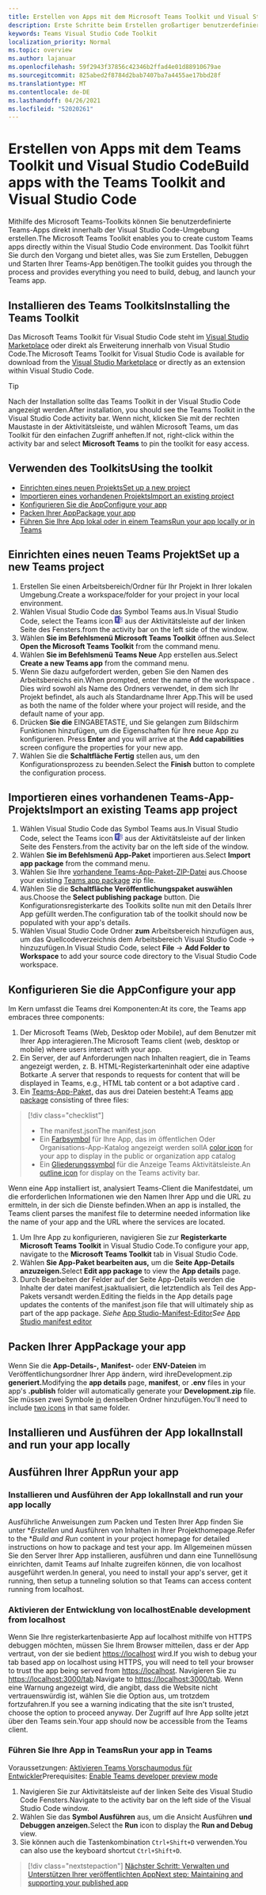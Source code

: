 ```yaml
---
title: Erstellen von Apps mit dem Microsoft Teams Toolkit und Visual Studio Code
description: Erste Schritte beim Erstellen großartiger benutzerdefinierter Apps direkt Visual Studio Code mit dem Microsoft Teams Toolkit
keywords: Teams Visual Studio Code Toolkit
localization_priority: Normal
ms.topic: overview
ms.author: lajanuar
ms.openlocfilehash: 59f2943f37856c42346b2ffad4e01d88910679ae
ms.sourcegitcommit: 825abed2f8784d2bab7407ba7a4455ae17bbd28f
ms.translationtype: MT
ms.contentlocale: de-DE
ms.lasthandoff: 04/26/2021
ms.locfileid: "52020261"
---
```

# <a name="build-apps-with-the-teams-toolkit-and-visual-studio-code"></a><span data-ttu-id="93e86-104">Erstellen von Apps mit dem Teams Toolkit und Visual Studio Code</span><span class="sxs-lookup"><span data-stu-id="93e86-104">Build apps with the Teams Toolkit and Visual Studio Code</span></span>

<span data-ttu-id="93e86-105">Mithilfe des Microsoft Teams-Toolkits können Sie benutzerdefinierte Teams-Apps direkt innerhalb der Visual Studio Code-Umgebung erstellen.</span><span class="sxs-lookup"><span data-stu-id="93e86-105">The Microsoft Teams Toolkit enables you to create custom Teams apps directly within the Visual Studio Code environment.</span></span> <span data-ttu-id="93e86-106">Das Toolkit führt Sie durch den Vorgang und bietet alles, was Sie zum Erstellen, Debuggen und Starten Ihrer Teams-App benötigen.</span><span class="sxs-lookup"><span data-stu-id="93e86-106">The toolkit guides you through the process and provides everything you need to build, debug, and launch your Teams app.</span></span>

## <a name="installing-the-teams-toolkit"></a><span data-ttu-id="93e86-107">Installieren des Teams Toolkits</span><span class="sxs-lookup"><span data-stu-id="93e86-107">Installing the Teams Toolkit</span></span>

<span data-ttu-id="93e86-108">Das Microsoft Teams Toolkit für Visual Studio Code steht im [Visual Studio Marketplace](https://aka.ms/teams-toolkit) oder direkt als Erweiterung innerhalb von Visual Studio Code.</span><span class="sxs-lookup"><span data-stu-id="93e86-108">The Microsoft Teams Toolkit for Visual Studio Code is available for download from the [Visual Studio Marketplace](https://aka.ms/teams-toolkit) or directly as an extension within Visual Studio Code.</span></span>

> [!TIP]
> <span data-ttu-id="93e86-109">Nach der Installation sollte das Teams Toolkit in der Visual Studio Code angezeigt werden.</span><span class="sxs-lookup"><span data-stu-id="93e86-109">After installation, you should see the Teams Toolkit in the Visual Studio Code activity bar.</span></span> <span data-ttu-id="93e86-110">Wenn nicht, klicken Sie mit der  rechten Maustaste in der Aktivitätsleiste, und wählen Microsoft Teams, um das Toolkit für den einfachen Zugriff anheften.</span><span class="sxs-lookup"><span data-stu-id="93e86-110">If not, right-click within the activity bar and select **Microsoft Teams** to pin the toolkit for easy access.</span></span>

## <a name="using-the-toolkit"></a><span data-ttu-id="93e86-111">Verwenden des Toolkits</span><span class="sxs-lookup"><span data-stu-id="93e86-111">Using the toolkit</span></span>

- [<span data-ttu-id="93e86-112">Einrichten eines neuen Projekts</span><span class="sxs-lookup"><span data-stu-id="93e86-112">Set up a new project</span></span>](#set-up-a-new-teams-project)
- [<span data-ttu-id="93e86-113">Importieren eines vorhandenen Projekts</span><span class="sxs-lookup"><span data-stu-id="93e86-113">Import an existing project</span></span>](#import-an-existing-teams-app-project)
- [<span data-ttu-id="93e86-114">Konfigurieren Sie die App</span><span class="sxs-lookup"><span data-stu-id="93e86-114">Configure your app</span></span>](#configure-your-app)
- [<span data-ttu-id="93e86-115">Packen Ihrer App</span><span class="sxs-lookup"><span data-stu-id="93e86-115">Package your app</span></span>](#package-your-app)
- [<span data-ttu-id="93e86-116">Führen Sie Ihre App lokal oder in einem Teams</span><span class="sxs-lookup"><span data-stu-id="93e86-116">Run your app locally or in Teams</span></span>](#run-your-app)

## <a name="set-up-a-new-teams-project"></a><span data-ttu-id="93e86-117">Einrichten eines neuen Teams Projekt</span><span class="sxs-lookup"><span data-stu-id="93e86-117">Set up a new Teams project</span></span>

1. <span data-ttu-id="93e86-118">Erstellen Sie einen Arbeitsbereich/Ordner für Ihr Projekt in Ihrer lokalen Umgebung.</span><span class="sxs-lookup"><span data-stu-id="93e86-118">Create a workspace/folder for your project in your local environment.</span></span>
1. <span data-ttu-id="93e86-119">Wählen Visual Studio Code das Symbol Teams aus.</span><span class="sxs-lookup"><span data-stu-id="93e86-119">In Visual Studio Code, select the Teams icon</span></span> ![Teams-Symbol](../assets/icons/favicon-16x16.png) <span data-ttu-id="93e86-121">aus der Aktivitätsleiste auf der linken Seite des Fensters.</span><span class="sxs-lookup"><span data-stu-id="93e86-121">from the activity bar on the left side of the window.</span></span>
1. <span data-ttu-id="93e86-122">Wählen **Sie im Befehlsmenü Microsoft Teams Toolkit** öffnen aus.</span><span class="sxs-lookup"><span data-stu-id="93e86-122">Select **Open the Microsoft Teams Toolkit** from the command menu.</span></span>
1. <span data-ttu-id="93e86-123">Wählen **Sie im Befehlsmenü Teams Neue** App erstellen aus.</span><span class="sxs-lookup"><span data-stu-id="93e86-123">Select **Create a new Teams app** from the command menu.</span></span>
1. <span data-ttu-id="93e86-124">Wenn Sie dazu aufgefordert werden, geben Sie den Namen des Arbeitsbereichs ein.</span><span class="sxs-lookup"><span data-stu-id="93e86-124">When prompted, enter the name of the workspace .</span></span> <span data-ttu-id="93e86-125">Dies wird sowohl als Name des Ordners verwendet, in dem sich Ihr Projekt befindet, als auch als Standardname Ihrer App.</span><span class="sxs-lookup"><span data-stu-id="93e86-125">This will be used as both the name of the folder where your project will reside, and the default name of your app.</span></span>
1. <span data-ttu-id="93e86-126">Drücken **Sie die** EINGABETASTE, und Sie gelangen zum Bildschirm Funktionen hinzufügen, um die Eigenschaften für Ihre neue App zu konfigurieren. </span><span class="sxs-lookup"><span data-stu-id="93e86-126">Press **Enter** and you will arrive at the **Add capabilities** screen configure the properties for your new app.</span></span>
1. <span data-ttu-id="93e86-127">Wählen Sie die **Schaltfläche Fertig** stellen aus, um den Konfigurationsprozess zu beenden.</span><span class="sxs-lookup"><span data-stu-id="93e86-127">Select the **Finish** button to complete the configuration process.</span></span>

## <a name="import-an-existing-teams-app-project"></a><span data-ttu-id="93e86-128">Importieren eines vorhandenen Teams-App-Projekts</span><span class="sxs-lookup"><span data-stu-id="93e86-128">Import an existing Teams app project</span></span>

1. <span data-ttu-id="93e86-129">Wählen Visual Studio Code das Symbol Teams aus.</span><span class="sxs-lookup"><span data-stu-id="93e86-129">In Visual Studio Code, select the Teams icon</span></span> ![Teams-Symbol](../assets/icons/favicon-16x16.png) <span data-ttu-id="93e86-131">aus der Aktivitätsleiste auf der linken Seite des Fensters.</span><span class="sxs-lookup"><span data-stu-id="93e86-131">from the activity bar on the left side of the window.</span></span>
1. <span data-ttu-id="93e86-132">Wählen **Sie im Befehlsmenü App-Paket** importieren aus.</span><span class="sxs-lookup"><span data-stu-id="93e86-132">Select **Import app package** from the command menu.</span></span>
1. <span data-ttu-id="93e86-133">Wählen Sie Ihre [vorhandene Teams-App-Paket-ZIP-Datei](../concepts/build-and-test/apps-package.md) aus.</span><span class="sxs-lookup"><span data-stu-id="93e86-133">Choose your existing [Teams app package](../concepts/build-and-test/apps-package.md) zip file.</span></span>
1. <span data-ttu-id="93e86-134">Wählen Sie die **Schaltfläche Veröffentlichungspaket auswählen** aus.</span><span class="sxs-lookup"><span data-stu-id="93e86-134">Choose the **Select publishing package** button.</span></span> <span data-ttu-id="93e86-135">Die Konfigurationsregisterkarte des Toolkits sollte nun mit den Details Ihrer App gefüllt werden.</span><span class="sxs-lookup"><span data-stu-id="93e86-135">The configuration tab of the toolkit should now be populated with your app's details.</span></span>
1. <span data-ttu-id="93e86-136">Wählen Visual Studio Code Ordner **zum** Arbeitsbereich hinzufügen aus, um das Quellcodeverzeichnis dem Arbeitsbereich Visual Studio Code  ->   hinzuzufügen.</span><span class="sxs-lookup"><span data-stu-id="93e86-136">In Visual Studio Code, select **File** -> **Add Folder to Workspace** to add your source code directory to the Visual Studio Code workspace.</span></span>

## <a name="configure-your-app"></a><span data-ttu-id="93e86-137">Konfigurieren Sie die App</span><span class="sxs-lookup"><span data-stu-id="93e86-137">Configure your app</span></span>

<span data-ttu-id="93e86-138">Im Kern umfasst die Teams drei Komponenten:</span><span class="sxs-lookup"><span data-stu-id="93e86-138">At its core, the Teams app embraces three components:</span></span>

  1. <span data-ttu-id="93e86-139">Der Microsoft Teams (Web, Desktop oder Mobile), auf dem Benutzer mit Ihrer App interagieren.</span><span class="sxs-lookup"><span data-stu-id="93e86-139">The Microsoft Teams client (web, desktop or mobile) where users interact with your app.</span></span>
  1. <span data-ttu-id="93e86-140">Ein Server, der auf Anforderungen nach Inhalten reagiert, die in Teams angezeigt werden, z. B. HTML-Registerkarteninhalt oder eine adaptive Botkarte .</span><span class="sxs-lookup"><span data-stu-id="93e86-140">A server that responds to requests for content that will be displayed in Teams, e.g., HTML tab content or a bot adaptive card .</span></span>
  1. <span data-ttu-id="93e86-141">Ein [Teams-App-Paket,](/concepts/build-and-test/apps-package.md) das aus drei Dateien besteht:</span><span class="sxs-lookup"><span data-stu-id="93e86-141">A Teams [app package](/concepts/build-and-test/apps-package.md) consisting of three files:</span></span>

  > [!div class="checklist"]
  >
  > - <span data-ttu-id="93e86-142">The manifest.json</span><span class="sxs-lookup"><span data-stu-id="93e86-142">The manifest.json</span></span> 
  > - <span data-ttu-id="93e86-143">Ein [Farbsymbol](../resources/schema/manifest-schema.md#icons) für Ihre App, das im öffentlichen Oder Organisations-App-Katalog angezeigt werden soll</span><span class="sxs-lookup"><span data-stu-id="93e86-143">A [color icon](../resources/schema/manifest-schema.md#icons) for your app to display in the public or organization app catalog</span></span>
 > - <span data-ttu-id="93e86-144">Ein [Gliederungssymbol](../resources/schema/manifest-schema.md#icons) für die Anzeige Teams Aktivitätsleiste.</span><span class="sxs-lookup"><span data-stu-id="93e86-144">An [outline icon](../resources/schema/manifest-schema.md#icons) for display on the Teams activity bar.</span></span>

<span data-ttu-id="93e86-145">Wenn eine App installiert ist, analysiert Teams-Client die Manifestdatei, um die erforderlichen Informationen wie den Namen Ihrer App und die URL zu ermitteln, in der sich die Dienste befinden.</span><span class="sxs-lookup"><span data-stu-id="93e86-145">When an app is installed, the Teams client parses the manifest file to determine needed information like the name of your app and the URL where the services are located.</span></span>

1. <span data-ttu-id="93e86-146">Um Ihre App zu konfigurieren, navigieren Sie zur **Registerkarte Microsoft Teams Toolkit** in Visual Studio Code.</span><span class="sxs-lookup"><span data-stu-id="93e86-146">To configure your app, navigate to the **Microsoft Teams Toolkit** tab in Visual Studio Code.</span></span>
1. <span data-ttu-id="93e86-147">Wählen **Sie App-Paket bearbeiten aus,** um die **Seite App-Details anzuzeigen.**</span><span class="sxs-lookup"><span data-stu-id="93e86-147">Select **Edit app package** to view the **App details** page.</span></span>
1. <span data-ttu-id="93e86-148">Durch Bearbeiten der Felder auf der Seite App-Details werden die Inhalte der datei manifest.jsaktualisiert, die letztendlich als Teil des App-Pakets versandt werden.</span><span class="sxs-lookup"><span data-stu-id="93e86-148">Editing the fields in the App details page updates the contents of the manifest.json file that will ultimately ship as part of the app package.</span></span> <span data-ttu-id="93e86-149">*Siehe* [App Studio-Manifest-Editor](https://aka.ms/teams-toolkit-manifest)</span><span class="sxs-lookup"><span data-stu-id="93e86-149">*See* [App Studio manifest editor](https://aka.ms/teams-toolkit-manifest)</span></span>

## <a name="package-your-app"></a><span data-ttu-id="93e86-150">Packen Ihrer App</span><span class="sxs-lookup"><span data-stu-id="93e86-150">Package your app</span></span>

<span data-ttu-id="93e86-151">Wenn Sie die **App-Details-,**  **Manifest-** oder **ENV-Dateien** im Veröffentlichungsordner Ihrer App ändern, wird ihreDevelopment.zip **generiert.**</span><span class="sxs-lookup"><span data-stu-id="93e86-151">Modifying the **app details** page, **manifest**, or **.env** files in your app's  **.publish** folder will automatically generate your **Development.zip** file.</span></span> <span data-ttu-id="93e86-152">Sie müssen zwei Symbole [in](../concepts/build-and-test/apps-package.md#app-icons) denselben Ordner hinzufügen.</span><span class="sxs-lookup"><span data-stu-id="93e86-152">You'll need to include [two icons](../concepts/build-and-test/apps-package.md#app-icons) in that same folder.</span></span>

## <a name="install-and-run-your-app-locally"></a><span data-ttu-id="93e86-153">Installieren und Ausführen der App lokal</span><span class="sxs-lookup"><span data-stu-id="93e86-153">Install and run your app locally</span></span>

## <a name="run-your-app"></a><span data-ttu-id="93e86-154">Ausführen Ihrer App</span><span class="sxs-lookup"><span data-stu-id="93e86-154">Run your app</span></span>

### <a name="install-and-run-your-app-locally"></a><span data-ttu-id="93e86-155">Installieren und Ausführen der App lokal</span><span class="sxs-lookup"><span data-stu-id="93e86-155">Install and run your app locally</span></span>

<span data-ttu-id="93e86-156">Ausführliche Anweisungen zum Packen und Testen Ihrer App finden Sie unter \**Erstellen* und Ausführen von Inhalten in Ihrer Projekthomepage.</span><span class="sxs-lookup"><span data-stu-id="93e86-156">Refer to the \**Build and Run* content in your project homepage for detailed instructions on how to package and test your app.</span></span> <span data-ttu-id="93e86-157">Im Allgemeinen müssen Sie den Server Ihrer App installieren, ausführen und dann eine Tunnellösung einrichten, damit Teams auf Inhalte zugreifen können, die von localhost ausgeführt werden.</span><span class="sxs-lookup"><span data-stu-id="93e86-157">In general, you need to install your app's server, get it running, then setup a tunneling solution so that Teams can access content running from localhost.</span></span>

### <a name="enable-development-from-localhost"></a><span data-ttu-id="93e86-158">Aktivieren der Entwicklung von localhost</span><span class="sxs-lookup"><span data-stu-id="93e86-158">Enable development from localhost</span></span>

<span data-ttu-id="93e86-159">Wenn Sie Ihre registerkartenbasierte App auf localhost mithilfe von HTTPS debuggen möchten, müssen Sie Ihrem Browser mitteilen, dass er der App vertraut, von der sie bedient <https://localhost> wird.</span><span class="sxs-lookup"><span data-stu-id="93e86-159">If you wish to debug your tab based app on localhost using HTTPS, you will need to tell your browser to trust the app being served from <https://localhost>.</span></span> <span data-ttu-id="93e86-160">Navigieren Sie zu <https://localhost:3000/tab>.</span><span class="sxs-lookup"><span data-stu-id="93e86-160">Navigate to <https://localhost:3000/tab>.</span></span> <span data-ttu-id="93e86-161">Wenn eine Warnung angezeigt wird, die angibt, dass die Website nicht vertrauenswürdig ist, wählen Sie die Option aus, um trotzdem fortzufahren.</span><span class="sxs-lookup"><span data-stu-id="93e86-161">If you see a warning indicating that the site isn't trusted, choose the option to proceed anyway.</span></span> <span data-ttu-id="93e86-162">Der Zugriff auf Ihre App sollte jetzt über den Teams sein.</span><span class="sxs-lookup"><span data-stu-id="93e86-162">Your app should now be accessible from the Teams client.</span></span>

### <a name="run-your-app-in-teams"></a><span data-ttu-id="93e86-163">Führen Sie Ihre App in Teams</span><span class="sxs-lookup"><span data-stu-id="93e86-163">Run your app in Teams</span></span>

<span data-ttu-id="93e86-164">Voraussetzungen: [Aktivieren Teams Vorschaumodus für Entwickler](https://aka.ms/teams-toolkit-enable-devpreview)</span><span class="sxs-lookup"><span data-stu-id="93e86-164">Prerequisites: [Enable Teams developer preview mode](https://aka.ms/teams-toolkit-enable-devpreview)</span></span>

1. <span data-ttu-id="93e86-165">Navigieren Sie zur Aktivitätsleiste auf der linken Seite des Visual Studio Code Fensters.</span><span class="sxs-lookup"><span data-stu-id="93e86-165">Navigate to the activity bar on the left side of the Visual Studio Code window.</span></span>
1. <span data-ttu-id="93e86-166">Wählen Sie das **Symbol Ausführen** aus, um die Ansicht Ausführen **und Debuggen anzeigen.**</span><span class="sxs-lookup"><span data-stu-id="93e86-166">Select the **Run** icon to display the **Run and Debug** view.</span></span>
1. <span data-ttu-id="93e86-167">Sie können auch die Tastenkombination `Ctrl+Shift+D` verwenden.</span><span class="sxs-lookup"><span data-stu-id="93e86-167">You can also use the keyboard shortcut `Ctrl+Shift+D`.</span></span>

> [!div class="nextstepaction"]
> [<span data-ttu-id="93e86-168">Nächster Schritt: Verwalten und Unterstützen Ihrer veröffentlichten App</span><span class="sxs-lookup"><span data-stu-id="93e86-168">Next step: Maintaining and supporting your published app</span></span>](../concepts/deploy-and-publish/appsource/post-publish/overview.md)
